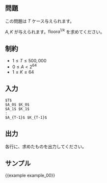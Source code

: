 問題
---------

この問題は $T$ ケース与えられます。

$A, K$ が与えられます。$\textrm{floor}{a^{1/k}}$ を求めてください。

制約
---------

- $1 \leq T \leq 500,000$
- $0 \leq A < 2^{64}$
- $1 \leq K \leq 64$

入力
---------

```
$T$
$A_0$ $K_0$
$A_1$ $K_1$
:
$A_{T-1}$ $K_{T-1}$
```

出力
---------

各行に、求めたものを出力してください。

サンプル
---------

{{example example_00}}
